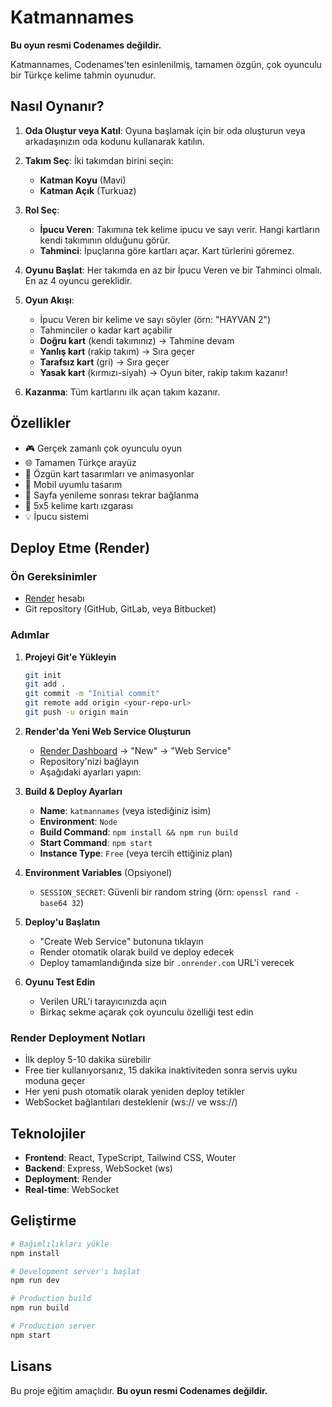 # Katmannames

**Bu oyun resmi Codenames değildir.**

Katmannames, Codenames'ten esinlenilmiş, tamamen özgün, çok oyunculu bir Türkçe kelime tahmin oyunudur.

## Nasıl Oynanır?

1. **Oda Oluştur veya Katıl**: Oyuna başlamak için bir oda oluşturun veya arkadaşınızın oda kodunu kullanarak katılın.

2. **Takım Seç**: İki takımdan birini seçin:
   - **Katman Koyu** (Mavi)
   - **Katman Açık** (Turkuaz)

3. **Rol Seç**:
   - **İpucu Veren**: Takımına tek kelime ipucu ve sayı verir. Hangi kartların kendi takımının olduğunu görür.
   - **Tahminci**: İpuçlarına göre kartları açar. Kart türlerini göremez.

4. **Oyunu Başlat**: Her takımda en az bir İpucu Veren ve bir Tahminci olmalı. En az 4 oyuncu gereklidir.

5. **Oyun Akışı**:
   - İpucu Veren bir kelime ve sayı söyler (örn: "HAYVAN 2")
   - Tahminciler o kadar kart açabilir
   - **Doğru kart** (kendi takımınız) → Tahmine devam
   - **Yanlış kart** (rakip takım) → Sıra geçer
   - **Tarafsız kart** (gri) → Sıra geçer
   - **Yasak kart** (kırmızı-siyah) → Oyun biter, rakip takım kazanır!

6. **Kazanma**: Tüm kartlarını ilk açan takım kazanır.

## Özellikler

- 🎮 Gerçek zamanlı çok oyunculu oyun
- 🌐 Tamamen Türkçe arayüz
- 🎨 Özgün kart tasarımları ve animasyonlar
- 📱 Mobil uyumlu tasarım
- 🔄 Sayfa yenileme sonrası tekrar bağlanma
- 🎯 5x5 kelime kartı ızgarası
- 💡 İpucu sistemi

## Deploy Etme (Render)

### Ön Gereksinimler
- [Render](https://render.com) hesabı
- Git repository (GitHub, GitLab, veya Bitbucket)

### Adımlar

1. **Projeyi Git'e Yükleyin**
   ```bash
   git init
   git add .
   git commit -m "Initial commit"
   git remote add origin <your-repo-url>
   git push -u origin main
   ```

2. **Render'da Yeni Web Service Oluşturun**
   - [Render Dashboard](https://dashboard.render.com/) → "New" → "Web Service"
   - Repository'nizi bağlayın
   - Aşağıdaki ayarları yapın:

3. **Build & Deploy Ayarları**
   - **Name**: `katmannames` (veya istediğiniz isim)
   - **Environment**: `Node`
   - **Build Command**: `npm install && npm run build`
   - **Start Command**: `npm start`
   - **Instance Type**: `Free` (veya tercih ettiğiniz plan)

4. **Environment Variables** (Opsiyonel)
   - `SESSION_SECRET`: Güvenli bir random string (örn: `openssl rand -base64 32`)

5. **Deploy'u Başlatın**
   - "Create Web Service" butonuna tıklayın
   - Render otomatik olarak build ve deploy edecek
   - Deploy tamamlandığında size bir `.onrender.com` URL'i verecek

6. **Oyunu Test Edin**
   - Verilen URL'i tarayıcınızda açın
   - Birkaç sekme açarak çok oyunculu özelliği test edin

### Render Deployment Notları

- İlk deploy 5-10 dakika sürebilir
- Free tier kullanıyorsanız, 15 dakika inaktiviteden sonra servis uyku moduna geçer
- Her yeni push otomatik olarak yeniden deploy tetikler
- WebSocket bağlantıları desteklenir (ws:// ve wss://)

## Teknolojiler

- **Frontend**: React, TypeScript, Tailwind CSS, Wouter
- **Backend**: Express, WebSocket (ws)
- **Deployment**: Render
- **Real-time**: WebSocket

## Geliştirme

```bash
# Bağımlılıkları yükle
npm install

# Development server'ı başlat
npm run dev

# Production build
npm run build

# Production server
npm start
```

## Lisans

Bu proje eğitim amaçlıdır. **Bu oyun resmi Codenames değildir.**

